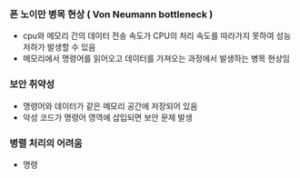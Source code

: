 ### 폰 노이만 병목 현상 ( Von Neumann bottleneck )
- cpu와 메모리 간의 데이터 전송 속도가 CPU의 처리 속도를 따라가지 못하여 성능 저하가 발생할 수 있음
- 메모리에서 명령어를 읽어오고 데이터를 가져오는 과정에서 발생하는 병목 현상임
### 보안 취약성
- 명령어와 데이터가 같은 메모리 공간에 저장되어 있음
- 악성 코드가 명령어 영역에 삽입되면 보안 문제 발생
### 병렬 처리의 어려움
- 명령